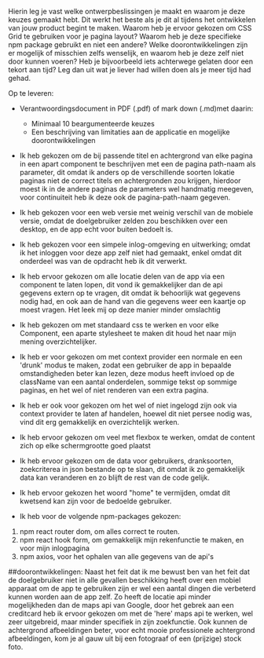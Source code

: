 Hierin leg je vast welke ontwerpbeslissingen je maakt en waarom je deze keuzes gemaakt hebt.
Dit werkt het beste als je dit al tijdens het ontwikkelen van jouw product begint te maken.
Waarom heb je ervoor gekozen om CSS Grid te gebruiken voor je pagina layout?
Waarom heb je deze specifieke npm package gebruikt en niet een andere?
Welke doorontwikkelingen zijn er mogelijk of misschien zelfs wenselijk,
en waarom heb je deze zelf niet door kunnen voeren?
Heb je bijvoorbeeld iets achterwege gelaten door een tekort aan tijd?
Leg dan uit wat je liever had willen doen als je meer tijd had gehad.

Op te leveren: 
- Verantwoordingsdocument in PDF (.pdf) of mark down (.md)met daarin:
  - Minimaal 10 beargumenteerde keuzes
  - Een beschrijving van limitaties aan de applicatie en mogelijke doorontwikkelingen

- Ik heb gekozen om de bij passende titel en achtergrond van elke pagina in een apart component te beschrijven met een de pagina path-naam als parameter, dit omdat ik anders op de verschillende soorten lokatie paginas niet de correct titels en achtergronden zou krijgen, hierdoor moest ik in de andere paginas de parameters wel handmatig meegeven, voor continuiteit heb ik deze ook de pagina-path-naam gegeven.
- Ik heb gekozen voor een web versie met weinig verschil van de mobiele versie, omdat de doelgebruiker zelden zou beschikken over een desktop, en de app echt voor buiten bedoelt is.
- Ik heb gekozen voor een simpele inlog-omgeving en uitwerking; omdat ik het inloggen voor deze app zelf niet had gemaakt, enkel omdat dit onderdeel was van de opdracht heb ik dit verwerkt.
- Ik heb ervoor gekozen om alle locatie delen van de app via een component te laten lopen, dit vond ik gemakkelijker dan de api gegevens extern op te vragen, dit omdat ik behoorlijk wat gegevens nodig had, en ook aan de hand van die gegevens weer een kaartje op moest vragen. Het leek mij op deze manier minder omslachtig
- Ik heb gekozen om met standaard css te werken en voor elke Component, een aparte stylesheet te maken dit houd het naar mijn mening overzichtelijker.
- Ik heb er voor gekozen om met context provider een normale en een 'drunk' modus te maken, zodat een gebruiker de app in bepaalde omstandigheden beter kan lezen, deze modus heeft invloed op de className van een aantal onderdelen, sommige tekst op sommige paginas, en het wel of niet renderen van een extra pagina.
- Ik heb er ook voor gekozen om het wel of niet ingelogd zijn ook via context provider te laten af handelen, hoewel dit niet persee nodig was, vind dit erg gemakkelijk en overzichtelijk werken.
- Ik heb ervoor gekozen om veel met flexbox te werken, omdat de content zich op elke schermgrootte goed plaatst
- Ik heb ervoor gekozen om de data voor gebruikers, dranksoorten, zoekcriterea in json bestande op te slaan, dit omdat ik zo gemakkelijk data kan veranderen en zo blijft de rest van de code gelijk.
- Ik heb ervoor gekozen het woord "home" te vermijden, omdat dit kwetsend kan zijn voor de bedoelde gebruiker.
- Ik heb voor de volgende npm-packages gekozen:
 1. npm react router dom, om alles correct te routen.
 2. npm react hook form, om gemakkelijk mijn rekenfunctie te maken, en voor mijn inlogpagina
 3. npm axios, voor het ophalen van alle gegevens van de api's

##doorontwikkelingen:
Naast het feit dat ik me bewust ben van het feit dat de doelgebruiker niet in alle gevallen beschikking heeft over een mobiel apparaat om de app te gebruiken zijn er wel een aantal dingen die verbeterd kunnen worden aan de app zelf.
Zo heeft de locatie api minder mogelijkheden dan de maps api van Google, door het gebrek aan een creditcard heb ik ervoor gekozen om met de 'here' maps api te werken, wel zeer uitgebreid, maar minder specifiek in zijn zoekfunctie.
Ook kunnen de achtergrond afbeeldingen beter, voor echt mooie professionele achtergrond afbeeldingen, kom je al gauw uit bij een fotograaf of een (prijzige) stock foto.
